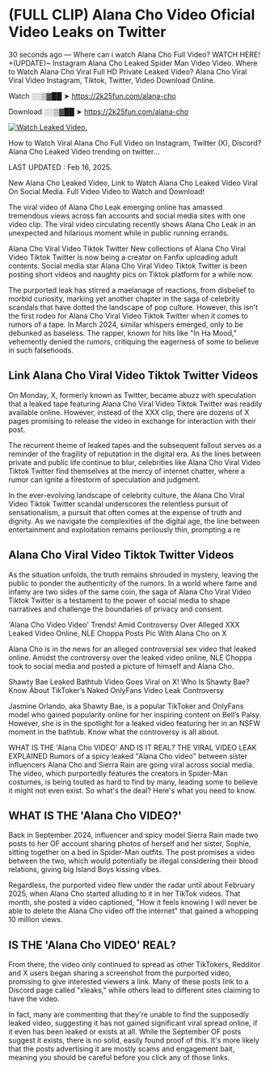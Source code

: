 # (FULL CLIP) Alana Cho Video Oficial Video Leaks on Twitter

30 seconds ago — Where can i watch Alana Cho Full Video? WATCH HERE! +(UPDATE)~ Instagram Alana Cho Leaked Spider Man Video Video. Where to Watch Alana Cho Viral Full HD Private Leaked Video? Alana Cho Viral Viral Video Instagram, Tiktok, Twitter, Video Download Online.

Watch ░░▒▓██ ➤ https://2k25fun.com/alana-cho

Download ░░▒▓██ ➤ https://2k25fun.com/alana-cho

[![Watch Leaked Video.](https://miro.medium.com/v2/resize:fit:828/format:webp/1*cilzJN44JGOrTw9NJCrNHA.gif "Watch Leaked Video")](https://2k25fun.com/alana-cho)

How to Watch Viral Alana Cho Full Video on Instagram, Twitter (X), Discord? Alana Cho Leaked Video trending on twitter...

LAST UPDATED : Feb 16, 2025.

New Alana Cho Leaked Video, Link to Watch Alana Cho Leaked Video Viral On Social Media. Full Video Video to Watch and Download!

The viral video of Alana Cho Leak emerging online has amassed tremendous views across fan accounts and social media sites with one video clip. The viral video circulating recently shows Alana Cho Leak in an unexpected and hilarious moment while in public running errands.

Alana Cho Viral Video Tiktok Twitter New collections of Alana Cho Viral Video Tiktok Twitter is now being a creator on Fanfix uploading adult contents. Social media star Alana Cho Viral Video Tiktok Twitter is been posting short videos and naughty pics on Tiktok platform for a while now.

The purported leak has stirred a maelanage of reactions, from disbelief to morbid curiosity, marking yet another chapter in the saga of celebrity scandals that have dotted the landscape of pop culture. However, this isn't the first rodeo for Alana Cho Viral Video Tiktok Twitter when it comes to rumors of a tape. In March 2024, similar whispers emerged, only to be debunked as baseless. The rapper, known for hits like "In Ha Mood," vehemently denied the rumors, critiquing the eagerness of some to believe in such falsehoods.

## Link Alana Cho Viral Video Tiktok Twitter Videos

On Monday, X, formerly known as Twitter, became abuzz with speculation that a leaked tape featuring Alana Cho Viral Video Tiktok Twitter was readily available online. However, instead of the XXX clip, there are dozens of X pages promising to release the video in exchange for interaction with their post.

The recurrent theme of leaked tapes and the subsequent fallout serves as a reminder of the fragility of reputation in the digital era. As the lines between private and public life continue to blur, celebrities like Alana Cho Viral Video Tiktok Twitter find themselves at the mercy of internet chatter, where a rumor can ignite a firestorm of speculation and judgment.

In the ever-evolving landscape of celebrity culture, the Alana Cho Viral Video Tiktok Twitter scandal underscores the relentless pursuit of sensationalism, a pursuit that often comes at the expense of truth and dignity. As we navigate the complexities of the digital age, the line between entertainment and exploitation remains perilously thin, prompting a re

##  Alana Cho Viral Video Tiktok Twitter Videos

As the situation unfolds, the truth remains shrouded in mystery, leaving the public to ponder the authenticity of the rumors. In a world where fame and infamy are two sides of the same coin, the saga of Alana Cho Viral Video Tiktok Twitter is a testament to the power of social media to shape narratives and challenge the boundaries of privacy and consent.

'Alana Cho Video Video' Trends! Amid Controversy Over Alleged XXX Leaked Video Online, NLE Choppa Posts Pic With Alana Cho on X

Alana Cho is in the news for an alleged controversial sex video that leaked online. Amidst the controversy over the leaked video online, NLE Choppa took to social media and posted a picture of himself and Alana Cho.

Shawty Bae Leaked Bathtub Video Goes Viral on X! Who Is Shawty Bae? Know About TikToker’s Naked OnlyFans Video Leak Controversy

Jasmine Orlando, aka Shawty Bae, is a popular TikToker and OnlyFans model who gained popularity online for her inspiring content on Bell’s Palsy. However, she is in the spotlight for a leaked video featuring her in an NSFW moment in the bathtub. Know what the controversy is all about.

WHAT IS THE 'Alana Cho VIDEO' AND IS IT REAL? THE VIRAL VIDEO LEAK EXPLAINED Rumors of a spicy leaked "Alana Cho video" between sister influencers Alana Cho and Sierra Rain are going viral across social media. The video, which purportedly features the creators in Spider-Man costumes, is being touted as hard to find by many, leading some to believe it might not even exist. So what's the deal? Here's what you need to know.

## WHAT IS THE 'Alana Cho VIDEO?'

Back in September 2024, influencer and spicy model Sierra Rain made two posts to her OF account sharing photos of herself and her sister, Sophie, sitting together on a bed in Spider-Man outfits. The post promises a video between the two, which would potentially be illegal considering their blood relations, giving big Island Boys kissing vibes.

Regardless, the purported video flew under the radar until about February 2025, when Alana Cho started alluding to it in her TikTok videos. That month, she posted a video captioned, "How it feels knowing I will never be able to delete the Alana Cho video off the internet" that gained a whopping 10 million views.

## IS THE 'Alana Cho VIDEO' REAL?

From there, the video only continued to spread as other TikTokers, Redditor and X users began sharing a screenshot from the purported video, promising to give interested viewers a link. Many of these posts link to a Discord page called "xleaks," while others lead to different sites claiming to have the video.

In fact, many are commenting that they're unable to find the supposedly leaked video, suggesting it has not gained significant viral spread online, if it even has been leaked or exists at all. While the September OF posts suggest it exists, there is no solid, easily found proof of this. It's more likely that the posts advertising it are mostly scams and engagement bait, meaning you should be careful before you click any of those links.